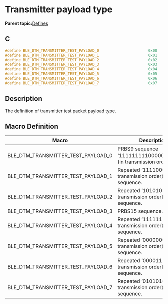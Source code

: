 # Transmitter payload type

**Parent topic:**[Defines](GUID-8465CB71-86EC-4F11-B6C6-FFA7F3CB3078.md)

## C

```c
#define BLE_DTM_TRANSMITTER_TEST_PAYLOAD_0                      0x00
#define BLE_DTM_TRANSMITTER_TEST_PAYLOAD_1                      0x01
#define BLE_DTM_TRANSMITTER_TEST_PAYLOAD_2                      0x02
#define BLE_DTM_TRANSMITTER_TEST_PAYLOAD_3                      0x03
#define BLE_DTM_TRANSMITTER_TEST_PAYLOAD_4                      0x04
#define BLE_DTM_TRANSMITTER_TEST_PAYLOAD_5                      0x05
#define BLE_DTM_TRANSMITTER_TEST_PAYLOAD_6                      0x06
#define BLE_DTM_TRANSMITTER_TEST_PAYLOAD_7                      0x07
```

## Description

The definition of transmitter test packet payload type.

## Macro Definition

|Macro|Description|
|-----|-----------|
|BLE\_DTM\_TRANSMITTER\_TEST\_PAYLOAD\_0|PRBS9 sequence ‘11111111100000111101…’ \(in transmission order\).|
|BLE\_DTM\_TRANSMITTER\_TEST\_PAYLOAD\_1|Repeated ‘11110000’ \(in transmission order\) sequence.|
|BLE\_DTM\_TRANSMITTER\_TEST\_PAYLOAD\_2|Repeated ‘10101010’ \(in transmission order\) sequence.|
|BLE\_DTM\_TRANSMITTER\_TEST\_PAYLOAD\_3|PRBS15 sequence.|
|BLE\_DTM\_TRANSMITTER\_TEST\_PAYLOAD\_4|Repeated ‘11111111’ \(in transmission order\) sequence.|
|BLE\_DTM\_TRANSMITTER\_TEST\_PAYLOAD\_5|Repeated ‘00000000’ \(in transmission order\) sequence.|
|BLE\_DTM\_TRANSMITTER\_TEST\_PAYLOAD\_6|Repeated ‘00001111’ \(in transmission order\) sequence.|
|BLE\_DTM\_TRANSMITTER\_TEST\_PAYLOAD\_7|Repeated ‘01010101’ \(in transmission order\) sequence.|

